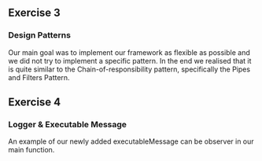 ## Exercise 3

### Design Patterns

Our main goal was to implement our framework as flexible as possible and we did not try to implement a specific pattern.
In the end we realised that it is quite similar to the Chain-of-responsibility pattern, specifically the Pipes and Filters Pattern. 

## Exercise 4

### Logger & Executable Message

An example of our newly added executableMessage can be observer in our main function.